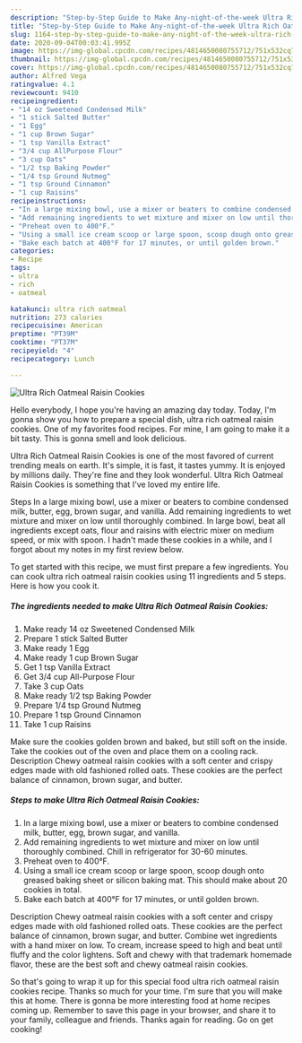 ```yaml
---
description: "Step-by-Step Guide to Make Any-night-of-the-week Ultra Rich Oatmeal Raisin Cookies"
title: "Step-by-Step Guide to Make Any-night-of-the-week Ultra Rich Oatmeal Raisin Cookies"
slug: 1164-step-by-step-guide-to-make-any-night-of-the-week-ultra-rich-oatmeal-raisin-cookies
date: 2020-09-04T00:03:41.995Z
image: https://img-global.cpcdn.com/recipes/4814650080755712/751x532cq70/ultra-rich-oatmeal-raisin-cookies-recipe-main-photo.jpg
thumbnail: https://img-global.cpcdn.com/recipes/4814650080755712/751x532cq70/ultra-rich-oatmeal-raisin-cookies-recipe-main-photo.jpg
cover: https://img-global.cpcdn.com/recipes/4814650080755712/751x532cq70/ultra-rich-oatmeal-raisin-cookies-recipe-main-photo.jpg
author: Alfred Vega
ratingvalue: 4.1
reviewcount: 9410
recipeingredient:
- "14 oz Sweetened Condensed Milk"
- "1 stick Salted Butter"
- "1 Egg"
- "1 cup Brown Sugar"
- "1 tsp Vanilla Extract"
- "3/4 cup AllPurpose Flour"
- "3 cup Oats"
- "1/2 tsp Baking Powder"
- "1/4 tsp Ground Nutmeg"
- "1 tsp Ground Cinnamon"
- "1 cup Raisins"
recipeinstructions:
- "In a large mixing bowl, use a mixer or beaters to combine condensed milk, butter, egg, brown sugar, and vanilla."
- "Add remaining ingredients to wet mixture and mixer on low until thoroughly combined. Chill in refrigerator for 30-60 minutes."
- "Preheat oven to 400°F."
- "Using a small ice cream scoop or large spoon, scoop dough onto greased baking sheet or silicon baking mat. This should make about 20 cookies in total."
- "Bake each batch at 400°F for 17 minutes, or until golden brown."
categories:
- Recipe
tags:
- ultra
- rich
- oatmeal

katakunci: ultra rich oatmeal 
nutrition: 273 calories
recipecuisine: American
preptime: "PT39M"
cooktime: "PT37M"
recipeyield: "4"
recipecategory: Lunch

---
```



![Ultra Rich Oatmeal Raisin Cookies](https://img-global.cpcdn.com/recipes/4814650080755712/751x532cq70/ultra-rich-oatmeal-raisin-cookies-recipe-main-photo.jpg)

Hello everybody, I hope you're having an amazing day today. Today, I'm gonna show you how to prepare a special dish, ultra rich oatmeal raisin cookies. One of my favorites food recipes. For mine, I am going to make it a bit tasty. This is gonna smell and look delicious.

Ultra Rich Oatmeal Raisin Cookies is one of the most favored of current trending meals on earth. It's simple, it is fast, it tastes yummy. It is enjoyed by millions daily. They're fine and they look wonderful. Ultra Rich Oatmeal Raisin Cookies is something that I've loved my entire life.

Steps In a large mixing bowl, use a mixer or beaters to combine condensed milk, butter, egg, brown sugar, and vanilla. Add remaining ingredients to wet mixture and mixer on low until thoroughly combined. In large bowl, beat all ingredients except oats, flour and raisins with electric mixer on medium speed, or mix with spoon. I hadn&#39;t made these cookies in a while, and I forgot about my notes in my first review below.


To get started with this recipe, we must first prepare a few ingredients. You can cook ultra rich oatmeal raisin cookies using 11 ingredients and 5 steps. Here is how you cook it.

<!--inarticleads1-->

##### The ingredients needed to make Ultra Rich Oatmeal Raisin Cookies:

1. Make ready 14 oz Sweetened Condensed Milk
1. Prepare 1 stick Salted Butter
1. Make ready 1 Egg
1. Make ready 1 cup Brown Sugar
1. Get 1 tsp Vanilla Extract
1. Get 3/4 cup All-Purpose Flour
1. Take 3 cup Oats
1. Make ready 1/2 tsp Baking Powder
1. Prepare 1/4 tsp Ground Nutmeg
1. Prepare 1 tsp Ground Cinnamon
1. Take 1 cup Raisins


Make sure the cookies golden brown and baked, but still soft on the inside. Take the cookies out of the oven and place them on a cooling rack. Description Chewy oatmeal raisin cookies with a soft center and crispy edges made with old fashioned rolled oats. These cookies are the perfect balance of cinnamon, brown sugar, and butter. 

<!--inarticleads2-->

##### Steps to make Ultra Rich Oatmeal Raisin Cookies:

1. In a large mixing bowl, use a mixer or beaters to combine condensed milk, butter, egg, brown sugar, and vanilla.
1. Add remaining ingredients to wet mixture and mixer on low until thoroughly combined. Chill in refrigerator for 30-60 minutes.
1. Preheat oven to 400°F.
1. Using a small ice cream scoop or large spoon, scoop dough onto greased baking sheet or silicon baking mat. This should make about 20 cookies in total.
1. Bake each batch at 400°F for 17 minutes, or until golden brown.


Description Chewy oatmeal raisin cookies with a soft center and crispy edges made with old fashioned rolled oats. These cookies are the perfect balance of cinnamon, brown sugar, and butter. Combine wet ingredients with a hand mixer on low. To cream, increase speed to high and beat until fluffy and the color lightens. Soft and chewy with that trademark homemade flavor, these are the best soft and chewy oatmeal raisin cookies. 

So that's going to wrap it up for this special food ultra rich oatmeal raisin cookies recipe. Thanks so much for your time. I'm sure that you will make this at home. There is gonna be more interesting food at home recipes coming up. Remember to save this page in your browser, and share it to your family, colleague and friends. Thanks again for reading. Go on get cooking!
